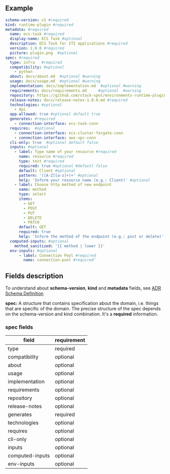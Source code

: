## Example

```yaml
schema-version: v1 #required 
kind: runtime-plugin #required
metadata: #required
  name: ecs-task #required
  display-name: ECS Task #optional
  description: ECS Task for ITI applications #required
  version: 1.0.0 #required
  picture: plugin.png  #optional
spec: #required
  type: infra   #required
  compatibility: #optional
    - python
  about: docs/about.md  #optional #warning
  usage: docs/usage.md  #optional #warning
  implementation: docs/implementation.md  #optional #warning
  requirements: docs/requirements.md 	 #optional  #warning
  repository: https://github.com/stack-spot/environments-runtime-plugin  #optional
  release-notes: docs/release-notes-1.0.0.md #required
  technologies: #optional 
    - Api
  app-allowed: true #optional default true
  generates: #required
    - connection-interface: ecs-task-conn
  requires:  #optional 
    - connection-interface: ecs-cluster-fargate-conn
    - connection-interface: aws-vpc-conn
  cli-only: true  #optional default false
  inputs: #optional
    - label: Type name of your resource #required
      name: resource #required
      type: text #required 
      required: true #optional #defautl false
      default: Client #optional
      pattern: '([A-Z][a-z]+)+' #optional
      help: 'Inform your resource name (e.g.: Client)' #optional
    - label: Choose http method of new endpoint
      name: method
      type: select
      items:
        - GET
        - POST
        - PUT
        - DELETE
        - PATCH
      default: GET
      required: true
      help: 'Inform the method of the endpoint (e.g.: post or delete)'
  computed-inputs: #optional
    method_sanitized: '{{ method | lower }}'
  env-inputs: #optional
      - label: Connection Pool #required
        name: connection-pool #required’
 ```

## Fields description

To understand about **schema-version**, **kind** and **metadata** fields, see [ADR Schema Definition](../../ADR_SCHEMA_DEFINITION.md)


 **spec:** A structure that contains specification about the domain, i.e. things that are specific of the domain. The precise structure of the spec depends on the schema-version and kind combination. It's a **required** information.


### spec fields

| field           |requirement|  
|-------------    |:----------|
| type            | required  |
| compatibility   | optional  | 
| about           | optional  | 
| usage           | optional  |
| implementation  | optional  | 
| requirements    | optional  | 
| repository      | optional  | 
| release-notes   | optional  |
| generates       | required  | 
| technologies    | optional  | 
| requires        | optional  |
| cli-only        | optional  |
| inputs          | optional  | 
| computed-inputs | optional  |
| env-inputs      | optional  |     
